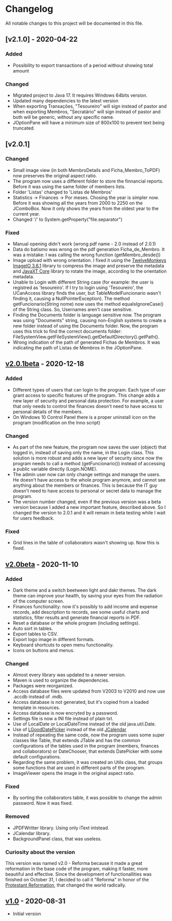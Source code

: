 # Changelog

All notable changes to this project will be documented in this file.

## [v2.1.0] - 2020-04-22

### Added
- Possibility to export transactions of a period without showing total amount

### Changed
- Migrated project to Java 17. It requires Windows 64bits version.
- Updated many dependencies to the latest version
- When exporting Transações, "Tesoureiro" will sign instead of pastor and when exporting Membros, "Secratário" will sign instead of pastor and both will be generic, without any specific name.
- JOptionPane will have a minimum size of 800x100 to prevent text being truncated.

## [v2.0.1]

### Changed
- Small image view (in both MembroDetails and Ficha_Membro_ToPDF) now preserves the original aspect ratio.
- The program now uses a different folder to store the finnancial reports. Before it was using the same folder of members lists.
- Folder 'Listas' changed to 'Listas de Membros'
- Statistics -> Finances -> Por meses. Chosing the year is simpler now. Before it was showing all the years from 2000 to 2250 on the JComboBox. Now it only shows the years from the oldest year to the current year.
- Changed '/' to System.getProperty("file.separator")

### Fixed
- Manual opening didn't work (wrong pdf name - 2.0 instead of 2.0.1)
- Data do batismo was wrong on the pdf generation Ficha_de_Membro. It was a mistake: I was calling the wrong function (getMembro_desde())
- Image upload with wrong orientation. I fixed it using the [TwelveMonkeys ImageIO 3.6.1] library to compress the image and preserve the metadata and [JavaXT Core] library to rotate the image, according to the orientation metadata.
- Unable to Login with different String case (for example: the user is registred as 'tesoureiro'. If I try to login using 'Tesoureiro', the UCanAccess library finds the user, but TableModelFuncionario wasn't finding it, causing a NullPointerException). The method getFuncionario(String nome) now uses the method equalsIgnoreCase() of the String class. So, Usernames aren't case sensitive.
- Finding the Documents folder is language sensitive now. The program was using "Documents" string, causing non-English systems to create a new folder instead of using the Documents folder. Now, the program uses this trick to find the correct documents folder: FileSystemView.getFileSystemView().getDefaultDirectory().getPath().
- Wrong indication of the path of generated Fichas de Membros. It was indicating the path of Listas de Membros in the JOptionPane.

## [v2.0.1beta] - 2020-12-18

### Added
- Different types of users that can login to the program. Each type of user grant access to specific features of the program. This change adds a new layer of security and personal data protection. For example, a user that only needs to control the finances doesn't need to have access to personal details of the members.
- On Windows 10 Control Panel there is a proper uninstall icon on the program (modification on the Inno script)

### Changed
- As part of the new feature, the program now saves the user (object) that logged in, instead of saving only the name, in the Login class. This solution is more robust and adds a new layer of security since now the program needs to call a method (getFuncionario()) instead of accessing a public variable directly (Login.NOME).
- The admin user now can only change settings and manage the users. He doesn't have access to the whole program anymore, and cannot see anything about the members or finances. This is because the IT guy doesn't need to have access to personal or secret data to manage the program.
- The version number changed, even if the previous version was a beta version because I added a new important feature, described above. So I changed the version to 2.0.1 and it will remain in beta testing while I wait for users feedback.

### Fixed
- Grid lines in the table of collaborators wasn't showing up. Now this is fixed.


## [v2.0beta] - 2020-11-10

### Added
- Dark theme and a switch beetween light and dakr themes. The dark theme can improve your health, by saving your eyes from the radiation of the computer screen.
- Finances functionality: now it's possibly to add income and expense records, add description to records, see some useful charts and statistics, filter results and generate financial reports in PDF.
- Reset a database or the whole program (including settings).
- Auto sort in tables.
- Export tables to CSV.
- Export logo image in different formats.
- Keyboard shortcuts to open menu functionality.
- Icons on buttons and menus.

### Changed
- Almost every library was updated to a newer version.
- Maven is used to organize the dependencies.
- Packages were reorganized.
- Access database files were updated from V2003 to V2010 and now use .accdb instead of .mdb.
- Access database is not generated, but it's copied from a loaded template in resources.
- Access database is now encryted by a password.
- Settings file is now a INI file instead of plain txt.
- Use of LocalDate or LocalDateTime instead of the old java.util.Date.
- Use of [LGoodDatePicker] instead of the old [JCalendar]
- Instead of repeating the same code, now the program uses some super classes like Table, that extends JTable and has the common configurations of the tables used in the program (members, finances and collaborators) or DateChooser, that extends DatePicker with some default configurations.
- Regarding the same problem, it was created an Utils class, that groups some functions that are used in different parts of the program.
- ImageViewer opens the image in the original aspect ratio.

### Fixed
- By sorting the collaborators table, it was possible to change the admin password. Now it was fixed.

### Removed
- JPDFWritter library. Using only iText intstead.
- JCalendar library.
- BackgroundPanel class, that was useless.

### Curiosity about the version
This version was named v2.0 - Reforma because it made a great reformation in the base code of the program, making it faster, more beautiful and effective. Since the development of functionallities was finished
on October 31, I decided to call it "Reforma" in honor of the [Protestant Reformation], that changed the world radically.


## [v1.0] - 2020-08-31
- Initial version

[JavaXT Core]: https://www.javaxt.com/javaxt-core/
[TwelveMonkeys ImageIO 3.6.1]: https://github.com/haraldk/TwelveMonkeys
[JCalendar]: https://github.com/toedter/jcalendar
[LGoodDatePicker]: https://github.com/LGoodDatePicker/LGoodDatePicker
[Protestant Reformation]: https://www.history.com/topics/reformation/reformation
[v2.0.1beta]: https://github.com/dariopereiradp/IB_Fam_Com_Cristo/compare/v2.0beta-Reforma...v2.0.1beta-Reforma
[v2.0beta]: https://github.com/dariopereiradp/IB_Fam_Com_Cristo/compare/v1.0...v2.0beta-Reforma
[v1.0]: https://github.com/dariopereiradp/IB_Fam_Com_Cristo/releases/tag/v1.0
